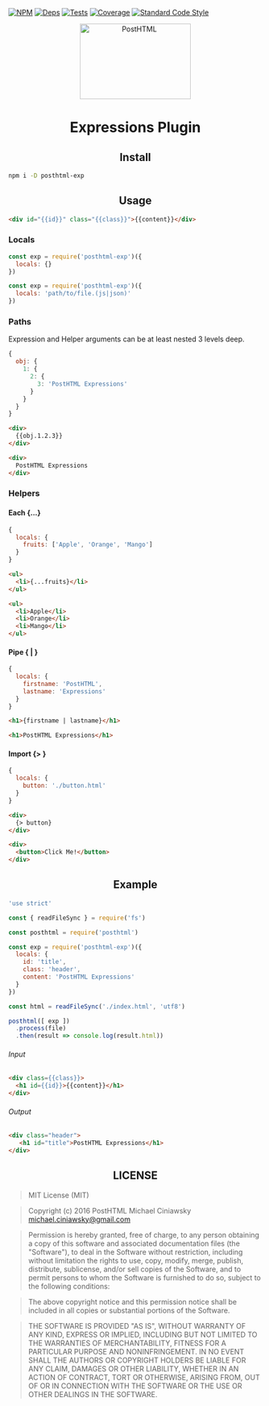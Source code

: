 [![NPM][npm]][npm-url]
[![Deps][deps]][deps-url]
[![Tests][travis]][travis-url]
[![Coverage][cover]][cover-url]
[![Standard Code Style][style]][style-url]

<div align="center">
  <img width="220" height="150" title="PostHTML" src="http://posthtml.github.io/posthtml/logo.svg">
  <h1>Expressions Plugin</h1>
</div>

<h2 align="center">Install</h2>

```bash
npm i -D posthtml-exp
```

<h2 align="center">Usage</h2>

```html
<div id="{{id}}" class="{{class}}">{{content}}</div>
```

### Locals

```js
const exp = require('posthtml-exp')({
  locals: {}
})
```

```js
const exp = require('posthtml-exp')({
  locals: 'path/to/file.(js|json)'
})
```

### Paths

Expression and Helper arguments can be at least nested 3 levels deep.

```js
{
  obj: {
    1: {
      2: {
        3: 'PostHTML Expressions'
      }
    }
  }
}
```
```html
<div>
  {{obj.1.2.3}}
</div>
```
```html
<div>
  PostHTML Expressions
</div>
```

### Helpers
#### Each **{...}**
```js
{
  locals: {
    fruits: ['Apple', 'Orange', 'Mango']
  }
}
```
```html
<ul>
  <li>{...fruits}</li>
</ul>
```
```html
<ul>
  <li>Apple</li>
  <li>Orange</li>
  <li>Mango</li>
</ul>
```

#### Pipe **{ | }**

```js
{
  locals: {
    firstname: 'PostHTML',
    lastname: 'Expressions'
  }
}
```
```html
<h1>{firstname | lastname}</h1>
```
```html
<h1>PostHTML Expressions</h1>
```

#### Import **{> }**
```js
{
  locals: {
    button: './button.html'
  }
}
```
```html
<div>
  {> button}
</div>
```
```html
<div>
  <button>Click Me!</button>
</div>
```

<h2 align="center">Example</h2>

```js
'use strict'

const { readFileSync } = require('fs')

const posthtml = require('posthtml')

const exp = require('posthtml-exp')({
  locals: {
    id: 'title',
    class: 'header',
    content: 'PostHTML Expressions'
  }
})

const html = readFileSync('./index.html', 'utf8')

posthtml([ exp ])
  .process(file)
  .then(result => console.log(result.html))
```

###### Input

```html
<div class={{class}}>
  <h1 id={{id}}>{{content}}</h1>
</div>
```

###### Output

```html
<div class="header">
   <h1 id="title">PostHTML Expressions</h1>
</div>
```

<h2 align="center">LICENSE</h2>

> MIT License (MIT)

> Copyright (c) 2016 PostHTML Michael Ciniawsky <michael.ciniawsky@gmail.com>

> Permission is hereby granted, free of charge, to any person obtaining a copy
of this software and associated documentation files (the "Software"), to deal
in the Software without restriction, including without limitation the rights
to use, copy, modify, merge, publish, distribute, sublicense, and/or sell
copies of the Software, and to permit persons to whom the Software is
furnished to do so, subject to the following conditions:

> The above copyright notice and this permission notice shall be included in all
copies or substantial portions of the Software.

> THE SOFTWARE IS PROVIDED "AS IS", WITHOUT WARRANTY OF ANY KIND, EXPRESS OR
IMPLIED, INCLUDING BUT NOT LIMITED TO THE WARRANTIES OF MERCHANTABILITY,
FITNESS FOR A PARTICULAR PURPOSE AND NONINFRINGEMENT. IN NO EVENT SHALL THE
AUTHORS OR COPYRIGHT HOLDERS BE LIABLE FOR ANY CLAIM, DAMAGES OR OTHER
LIABILITY, WHETHER IN AN ACTION OF CONTRACT, TORT OR OTHERWISE, ARISING FROM,
OUT OF OR IN CONNECTION WITH THE SOFTWARE OR THE USE OR OTHER DEALINGS IN THE
SOFTWARE.

[npm]: https://img.shields.io/npm/v/posthtml-exp.svg
[npm-url]: https://npmjs.com/package/posthtml-exp

[deps]: https://david-dm.org/posthtml/posthtml-exp.svg
[deps-url]: https://david-dm.org/posthtml/posthtml-exp

[style]: https://img.shields.io/badge/code%20style-standard-yellow.svg
[style-url]: http://standardjs.com/

[travis]: http://img.shields.io/travis/posthtml/posthtml-exp.svg
[travis-url]: https://travis-ci.org/posthtml/posthtml-exp

[cover]: https://coveralls.io/repos/github/posthtml/posthtml-exp/badge.svg?branch=master
[cover-url]: https://coveralls.io/github/posthtml/posthtml-exp?branch=master
